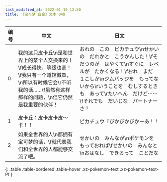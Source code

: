 ```yaml
---
last_modified_at: 2022-01-19 12:50
title: 《宝可梦 白金》文本 049
---
```

| 编号 | 中文 | 日文 |
| ---- | ---- | ---- |
| 0 | 我的这只皮卡丘\n是和世界上的某个人交换来的！\f成长得快，等级也高！\f我只有一个道馆徽章，\n所以有时候它会\r不听我的话……\f虽然有这样那样的问题，\n但它仍然是我重要的伙伴！ | おれの　この　ピカチュウ\nせかいの　だれかと　こうかんした！\fそだつのが　はやくて\nすぐに　レベルが　たかくなる！\fおれ　まだ　１こしか\nジムバッジを　もってないから\rいうことを　むしするときも　あって\rたいへん　だけど⋯⋯\fそれでも　だいじな　パートナーさ！ |
| 1 | 皮卡丘：皮卡皮卡皮～卡！！ | ピカチュウ『ぴかぴかぴかーあ！！ |
| 2 | 如果全世界的人\n都拥有宝可梦的话，\f就代表我们和全世界的人都能够交流了吧。 | せかいの　みんなが\nポケモンを　もっておれば\fせかいの　みんなと\nおはなし　できるって　ことだな |
{: .table .table-bordered .table-hover .xz-pokemon-text .xz-pokemon-text-Pt }